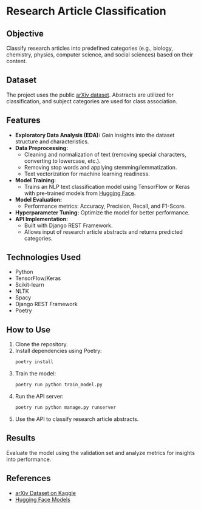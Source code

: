 # Research Article Classification

## Objective
Classify research articles into predefined categories (e.g., biology, chemistry, physics, computer science, and social sciences) based on their content.

## Dataset
The project uses the public [arXiv dataset](https://www.kaggle.com/datasets/Cornell-University/arxiv). Abstracts are utilized for classification, and subject categories are used for class association.

## Features
- **Exploratory Data Analysis (EDA):** Gain insights into the dataset structure and characteristics.
- **Data Preprocessing:**
  - Cleaning and normalization of text (removing special characters, converting to lowercase, etc.).
  - Removing stop words and applying stemming/lemmatization.
  - Text vectorization for machine learning readiness.
- **Model Training:**
  - Trains an NLP text classification model using TensorFlow or Keras with pre-trained models from [Hugging Face](https://huggingface.co/models?library=tf&language=en&license=license:apache-2.0&sort=downloads&search=bert-base).
- **Model Evaluation:**
  - Performance metrics: Accuracy, Precision, Recall, and F1-Score.
- **Hyperparameter Tuning:** Optimize the model for better performance.
- **API Implementation:**
  - Built with Django REST Framework.
  - Allows input of research article abstracts and returns predicted categories.

## Technologies Used
- Python
- TensorFlow/Keras
- Scikit-learn
- NLTK
- Spacy
- Django REST Framework
- Poetry

## How to Use
1. Clone the repository.
2. Install dependencies using Poetry:
   ```bash
   poetry install
   ```
3. Train the model:
   ```bash
   poetry run python train_model.py
   ```
4. Run the API server:
   ```bash
   poetry run python manage.py runserver
   ```
5. Use the API to classify research article abstracts.

## Results
Evaluate the model using the validation set and analyze metrics for insights into performance.

## References
- [arXiv Dataset on Kaggle](https://www.kaggle.com/datasets/Cornell-University/arxiv)
- [Hugging Face Models](https://huggingface.co/models)
